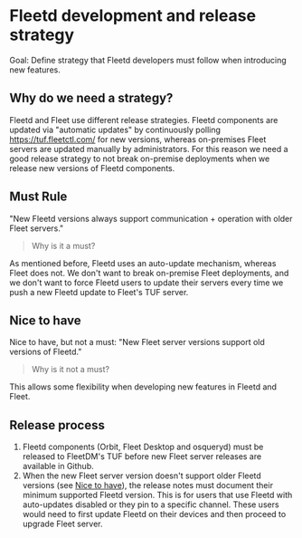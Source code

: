 # Fleetd development and release strategy

Goal: Define strategy that Fleetd developers must follow when introducing new features.

## Why do we need a strategy?

Fleetd and Fleet use different release strategies. Fleetd components are updated via "automatic updates" by continuously polling https://tuf.fleetctl.com/ for new versions, whereas on-premises Fleet servers are updated manually by administrators.
For this reason we need a good release strategy to not break on-premise deployments when we release new versions of Fleetd components.

## Must Rule

"New Fleetd versions always support communication + operation with older Fleet servers."

> Why is it a must?

As mentioned before, Fleetd uses an auto-update mechanism, whereas Fleet does not.
We don't want to break on-premise Fleet deployments, and we don't want to force Fleetd users to update their servers every time we push a new Fleetd update to Fleet's TUF server.

## Nice to have

Nice to have, but not a must: "New Fleet server versions support old versions of Fleetd."

> Why is it not a must?

This allows some flexibility when developing new features in Fleetd and Fleet.

## Release process

1. Fleetd components (Orbit, Fleet Desktop and osqueryd) must be released to FleetDM's TUF before new Fleet server releases are available in Github.
2. When the new Fleet server version doesn't support older Fleetd versions (see [Nice to have](#nice-to-have)), the release notes must document their minimum supported Fleetd version. This is for users that use Fleetd with auto-updates disabled or they pin to a specific channel. These users would need to first update Fleetd on their devices and then proceed to upgrade Fleet server.

<meta name="pageOrderInSection" value="1200">
<meta name="description" value="An outline of the strategy that developers must follow when introducing new features to fleetd.">